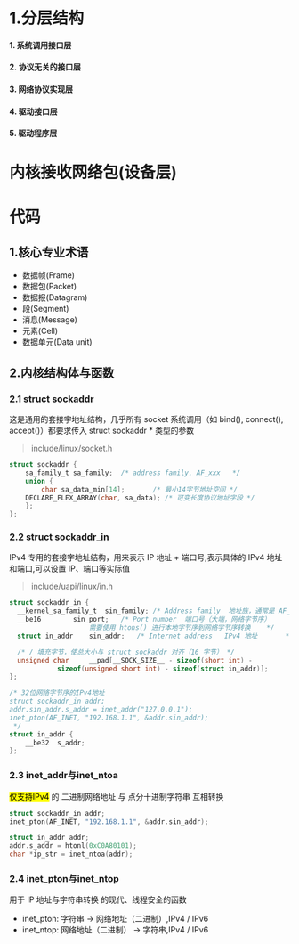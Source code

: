 # 1.分层结构 
#### 1. 系统调用接口层
#### 2. 协议无关的接口层
#### 3. 网络协议实现层
#### 4. 驱动接口层
#### 5. 驱动程序层

# 内核接收网络包(设备层)



# 代码
## 1.核心专业术语
- 数据帧(Frame)
- 数据包(Packet)
- 数据报(Datagram)
- 段(Segment)
- 消息(Message)
- 元素(Cell)
- 数据单元(Data unit)
## 2.内核结构体与函数
### 2.1 struct sockaddr
这是通用的套接字地址结构，几乎所有 socket 系统调用（如 bind(), connect(), accept()）都要求传入 struct sockaddr * 类型的参数<br>
> include/linux/socket.h
```c
struct sockaddr {
    sa_family_t	sa_family;	/* address family, AF_xxx	*/
    union {
    	char sa_data_min[14];		/* 最小14字节地址空间 */
	DECLARE_FLEX_ARRAY(char, sa_data); /* 可变长度协议地址字段 */
    };
};
```
### 2.2 struct sockaddr_in
IPv4 专用的套接字地址结构，用来表示 IP 地址 + 端口号,表示具体的 IPv4 地址和端口,可以设置 IP、端口等实际值<br>
> include/uapi/linux/in.h
```c
struct sockaddr_in {
  __kernel_sa_family_t	sin_family;	/* Address family  地址族，通常是 AF_INET	*/
  __be16		sin_port;	/* Port number	端口号（大端，网络字节序）
					需要使用 htons() 进行本地字节序到网络字节序转换	*/
  struct in_addr	sin_addr;	/* Internet address   IPv4 地址		*/

  /* / 填充字节，使总大小与 struct sockaddr 对齐（16 字节） */
  unsigned char		__pad[__SOCK_SIZE__ - sizeof(short int) -
			sizeof(unsigned short int) - sizeof(struct in_addr)];
};

/* 32位网络字节序的IPv4地址
struct sockaddr_in addr;
addr.sin_addr.s_addr = inet_addr("127.0.0.1");
inet_pton(AF_INET, "192.168.1.1", &addr.sin_addr);
 */
struct in_addr {
    __be32	s_addr;
};
```
### 2.3 inet_addr与inet_ntoa
<mark>仅支持IPv4</mark> 的 二进制网络地址 与 点分十进制字符串 互相转换
```c
struct sockaddr_in addr;
inet_pton(AF_INET, "192.168.1.1", &addr.sin_addr);

struct in_addr addr;
addr.s_addr = htonl(0xC0A80101);
char *ip_str = inet_ntoa(addr);
```
### 2.4 inet_pton与inet_ntop
用于 IP 地址与字符串转换 的现代、线程安全的函数
- inet_pton: 字符串 → 网络地址（二进制）,IPv4 / IPv6
- inet_ntop: 网络地址（二进制） → 字符串,IPv4 / IPv6
